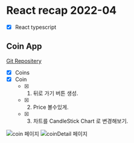 # React recap 2022-04

- [x] React typescript

## Coin App

[Git Repositery](<(https://github.com/kajj8808/React-Netflix-Clone-2022-04/tree/f307b0d049e5d361b00d4370a8c6b83c910179fc)>)

- [x] Coins
- [x] Coin
  - [x] 1. 뒤로 가기 버튼 생성.
  - [x] 2. Price 볼수있게.
  - [x] 3. 차트를 CandleStick Chart 로 변경해보기.

![coin 페이지](https://user-images.githubusercontent.com/71279997/163392218-8201f700-b541-4ac7-9518-ba3c67e1f3f1.png)
![coinDetail 페이지](https://user-images.githubusercontent.com/71279997/163392239-babdb3c2-5cad-4258-8904-ba306fb098ad.png)
